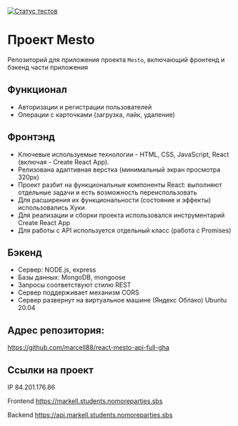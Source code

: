 [![Статус тестов](../../actions/workflows/tests.yml/badge.svg)](../../actions/workflows/tests.yml)

# Проект Mesto
Репозиторий для приложения проекта `Mesto`, включающий фронтенд и бэкенд части приложения 

## Функционал
* Авторизации и регистрации пользователей
* Операции с карточками (загрузка, лайк, удаление)

## Фронтэнд
* Ключевые используемые технологии - HTML, CSS, JavaScript, React (включая - Create React App).
* Релизована адаптивная верстка (минимальный экран просмотра 320px)
* Проект разбит на функциональные компоненты React: выполняют отдельные задачи и есть возможность переиспользовать
* Для расширения их функциональности (состояние и эффекты) использовались Хуки
* Для реализации и сборки проекта использовался инструментарий Create React App
* Для работы с API используется отдельный класс (работа с Promises)

## Бэкенд
* Сервер: NODE.js, express
* Базы данных: MongoDB, mongoose
* Запросы соответствуют стилю REST
* Сервер поддерживает механизм CORS
* Сервер развернут на виртуальное машине (Яндекс Облако) Ubuntu 20.04

## Адрес репозитория: 

https://github.com/marcell88/react-mesto-api-full-gha

## Ссылки на проект

IP 84.201.176.86

Frontend https://markell.students.nomoreparties.sbs

Backend https://api.markell.students.nomoreparties.sbs

